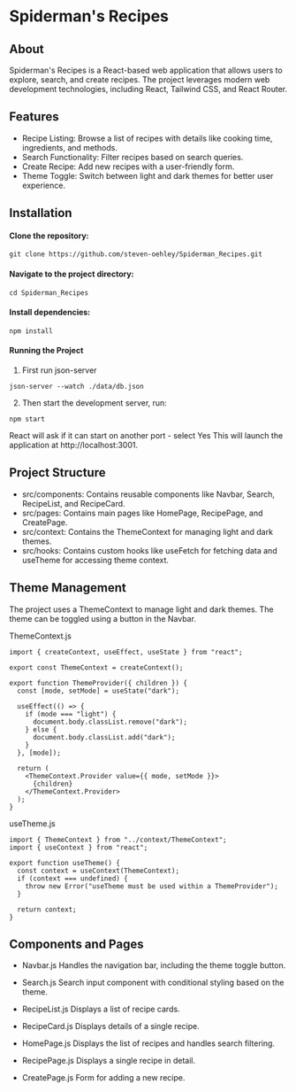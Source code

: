 # Spiderman's Recipes

## About

Spiderman's Recipes is a React-based web application that allows users to explore, search, and create recipes. The project leverages modern web development technologies, including React, Tailwind CSS, and React Router.

## Features

- Recipe Listing: Browse a list of recipes with details like cooking time, ingredients, and methods.
- Search Functionality: Filter recipes based on search queries.
- Create Recipe: Add new recipes with a user-friendly form.
- Theme Toggle: Switch between light and dark themes for better user experience.

## Installation

#### Clone the repository:

```
git clone https://github.com/steven-oehley/Spiderman_Recipes.git
```

#### Navigate to the project directory:

```
cd Spiderman_Recipes
```

#### Install dependencies:

```
npm install
```

#### Running the Project

1. First run json-server

```
json-server --watch ./data/db.json
```

2. Then start the development server, run:

```
npm start
```

React will ask if it can start on another port - select Yes
This will launch the application at http://localhost:3001.

## Project Structure

- src/components: Contains reusable components like Navbar, Search, RecipeList, and RecipeCard.
- src/pages: Contains main pages like HomePage, RecipePage, and CreatePage.
- src/context: Contains the ThemeContext for managing light and dark themes.
- src/hooks: Contains custom hooks like useFetch for fetching data and useTheme for accessing theme context.

## Theme Management

The project uses a ThemeContext to manage light and dark themes. The theme can be toggled using a button in the Navbar.

ThemeContext.js

```
import { createContext, useEffect, useState } from "react";

export const ThemeContext = createContext();

export function ThemeProvider({ children }) {
  const [mode, setMode] = useState("dark");

  useEffect(() => {
    if (mode === "light") {
      document.body.classList.remove("dark");
    } else {
      document.body.classList.add("dark");
    }
  }, [mode]);

  return (
    <ThemeContext.Provider value={{ mode, setMode }}>
      {children}
    </ThemeContext.Provider>
  );
}
```

useTheme.js

```
import { ThemeContext } from "../context/ThemeContext";
import { useContext } from "react";

export function useTheme() {
  const context = useContext(ThemeContext);
  if (context === undefined) {
    throw new Error("useTheme must be used within a ThemeProvider");
  }

  return context;
}
```

## Components and Pages

- Navbar.js
  Handles the navigation bar, including the theme toggle button.

- Search.js
  Search input component with conditional styling based on the theme.

- RecipeList.js
  Displays a list of recipe cards.

- RecipeCard.js
  Displays details of a single recipe.

- HomePage.js
  Displays the list of recipes and handles search filtering.

- RecipePage.js
  Displays a single recipe in detail.

- CreatePage.js
  Form for adding a new recipe.
